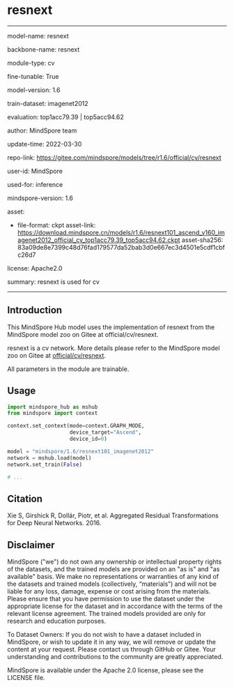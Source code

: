 # resnext

---

model-name: resnext

backbone-name: resnext

module-type: cv

fine-tunable: True

model-version: 1.6

train-dataset: imagenet2012

evaluation: top1acc79.39 | top5acc94.62

author: MindSpore team

update-time: 2022-03-30

repo-link: <https://gitee.com/mindspore/models/tree/r1.6/official/cv/resnext>

user-id: MindSpore

used-for: inference

mindspore-version: 1.6

asset:

-
    file-format: ckpt
    asset-link: <https://download.mindspore.cn/models/r1.6/resnext101_ascend_v160_imagenet2012_official_cv_top1acc79.39_top5acc94.62.ckpt>
    asset-sha256: 83a09de8e7399c48d76fad179577da52bab3d0e667ec3d4501e5cdf1cbfc26d7

license: Apache2.0

summary: resnext is used for cv

---

## Introduction

This MindSpore Hub model uses the implementation of resnext from the MindSpore model zoo on Gitee at official/cv/resnext.

resnext is a cv network. More details please refer to the MindSpore model zoo on Gitee at [official/cv/resnext](https://gitee.com/mindspore/models/blob/r1.6/official/cv/resnext/README.md).

All parameters in the module are trainable.

## Usage

```python
import mindspore_hub as mshub
from mindspore import context

context.set_context(mode=context.GRAPH_MODE,
                    device_target="Ascend",
                    device_id=0)

model = "mindspore/1.6/resnext101_imagenet2012"
network = mshub.load(model)
network.set_train(False)

# ...
```

## Citation

Xie S, Girshick R, Dollár, Piotr, et al. Aggregated Residual Transformations for Deep Neural Networks. 2016.

## Disclaimer

MindSpore ("we") do not own any ownership or intellectual property rights of the datasets, and the trained models are provided on an "as is" and "as available" basis. We make no representations or warranties of any kind of the datasets and trained models (collectively, “materials”) and will not be liable for any loss, damage, expense or cost arising from the materials. Please ensure that you have permission to use the dataset under the appropriate license for the dataset and in accordance with the terms of the relevant license agreement. The trained models provided are only for research and education purposes.

To Dataset Owners: If you do not wish to have a dataset included in MindSpore, or wish to update it in any way, we will remove or update the content at your request. Please contact us through GitHub or Gitee. Your understanding and contributions to the community are greatly appreciated.

MindSpore is available under the Apache 2.0 license, please see the LICENSE file.
